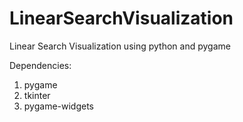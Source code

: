 # LinearSearchVisualization
Linear Search Visualization using python and pygame

Dependencies:

1. pygame
2. tkinter
3. pygame-widgets

